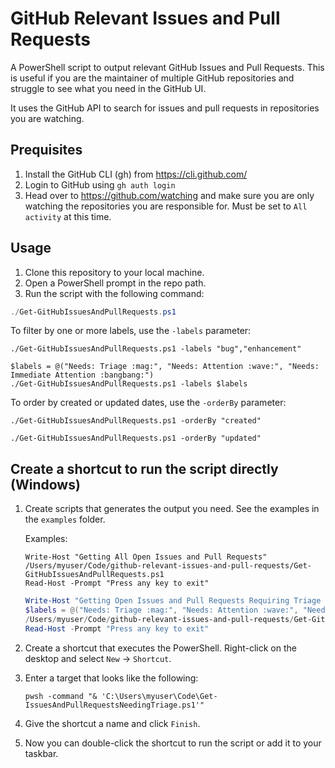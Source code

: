# GitHub Relevant Issues and Pull Requests

A PowerShell script to output relevant GitHub Issues and Pull Requests. This is useful if you are the maintainer of multiple GitHub repositories and struggle to see what you need in the GitHub UI.

It uses the GitHub API to search for issues and pull requests in repositories you are watching.

## Prequisites

1. Install the GitHub CLI (gh) from https://cli.github.com/
1. Login to GitHub using `gh auth login`
1. Head over to https://github.com/watching and make sure you are only watching the repositories you are responsible for. Must be set to `All activity` at this time.

## Usage

1. Clone this repository to your local machine.
1. Open a PowerShell prompt in the repo path.
1. Run the script with the following command:

  ```powershell
  ./Get-GitHubIssuesAndPullRequests.ps1
  ```
  
  To filter by one or more labels, use the `-labels` parameter:
  
  ```pwsh  
  ./Get-GitHubIssuesAndPullRequests.ps1 -labels "bug","enhancement"
  ```

  ```pwsh  
  $labels = @("Needs: Triage :mag:", "Needs: Attention :wave:", "Needs: Immediate Attention :bangbang:")
  ./Get-GitHubIssuesAndPullRequests.ps1 -labels $labels
  ```
  
  To order by created or updated dates, use the `-orderBy` parameter:
  
  ```pwsh
  ./Get-GitHubIssuesAndPullRequests.ps1 -orderBy "created"
  ```
  
  ```pwsh
  ./Get-GitHubIssuesAndPullRequests.ps1 -orderBy "updated"
  ```

## Create a shortcut to run the script directly (Windows)

1. Create scripts that generates the output you need. See the examples in the `examples` folder.

    Examples:
  
    ```pwsh
    Write-Host "Getting All Open Issues and Pull Requests"
    /Users/myuser/Code/github-relevant-issues-and-pull-requests/Get-GitHubIssuesAndPullRequests.ps1
    Read-Host -Prompt "Press any key to exit"
    ```
  
    ```powershell
    Write-Host "Getting Open Issues and Pull Requests Requiring Triage or Attention"
    $labels = @("Needs: Triage :mag:", "Needs: Attention :wave:", "Needs: Immediate Attention :bangbang:")
    /Users/myuser/Code/github-relevant-issues-and-pull-requests/Get-GitHubIssuesAndPullRequests.ps1 -labels $labels
    Read-Host -Prompt "Press any key to exit"
    ```
  
1. Create a shortcut that executes the PowerShell. Right-click on the desktop and select `New` -> `Shortcut`.
1. Enter a target that looks like the following:

    ```text
    pwsh -command "& 'C:\Users\myuser\Code\Get-IssuesAndPullRequestsNeedingTriage.ps1'"
    ```

1. Give the shortcut a name and click `Finish`.
1. Now you can double-click the shortcut to run the script or add it to your taskbar.
